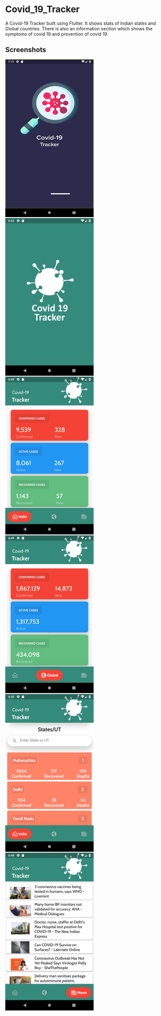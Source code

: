 # Covid_19_Tracker

A Covid-19 Tracker built using Flutter. It shows stats of Indian states and Global countries. There is also an information section which shows the symptoms of covid 19 and prevention of covid 19.

## Screenshots


<img src="screenshot/Screenshot6.png" width=280px height=500px>
<img src="screenshot/Screenshot1.png" width=280px height=500px>
<img src="screenshot/Screenshot2.png" width=280px height=500px>
<img src="screenshot/Screenshot3.png" width=280px height=500px>
<img src="screenshot/Screenshot4.png" width=280px height=500px>
<img src="screenshot/Screenshot5.png" width=280px height=500px>
